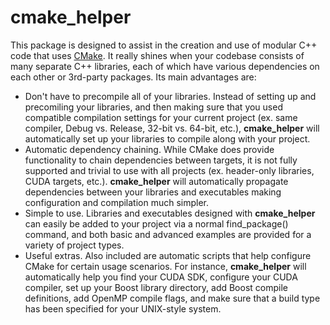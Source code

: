cmake_helper
============

This package is designed to assist in the creation and use of modular C++ code that uses [CMake](http://www.cmake.org/). It really shines when your codebase consists of many separate C++ libraries, each of which have various dependencies on each other or 3rd-party packages. Its main advantages are:

* Don't have to precompile all of your libraries. Instead of setting up and precomiling your libraries, and then making sure that you used compatible compilation settings for your current project (ex. same compiler, Debug vs. Release, 32-bit vs. 64-bit, etc.), **cmake_helper** will automatically set up your libraries to compile along with your project.
* Automatic dependency chaining. While CMake does provide functionality to chain dependencies between targets, it is not fully supported and trivial to use with all projects (ex. header-only libraries, CUDA targets, etc.). **cmake_helper** will automatically propagate dependencies between your libraries and executables making configuration and compilation much simpler.
* Simple to use. Libraries and executables designed with **cmake_helper** can easily be added to your project via a normal find_package() command, and both basic and advanced examples are provided for a variety of project types.
* Useful extras. Also included are automatic scripts that help configure CMake for certain usage scenarios. For instance, **cmake_helper** will automatically help you find your CUDA SDK, configure your CUDA compiler, set up your Boost library directory, add Boost compile definitions, add OpenMP compile flags, and make sure that a build type has been specified for your UNIX-style system.

